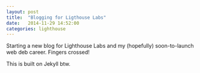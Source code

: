```yaml
---
layout: post
title:  "Blogging for Ligthouse Labs"
date:   2014-11-29 14:52:00
categories: lighthouse
---
```


Starting a new blog for Lighthouse Labs and my (hopefully) soon-to-launch web deb career. Fingers crossed!

This is built on Jekyll btw.
